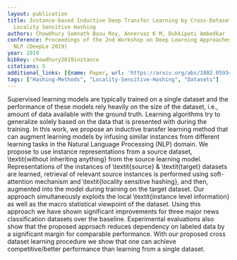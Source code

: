 ```yaml
---
layout: publication
title: Instance-based Inductive Deep Transfer Learning by Cross-Dataset Querying with
  Locality Sensitive Hashing
authors: Chowdhury Somnath Basu Roy, Annervaz K M, Dukkipati Ambedkar
conference: Proceedings of the 2nd Workshop on Deep Learning Approaches for Low-Resource
  NLP (DeepLo 2019)
year: 2019
bibkey: chowdhury2019instance
citations: 5
additional_links: [{name: Paper, url: 'https://arxiv.org/abs/1802.05934'}]
tags: ["Hashing-Methods", "Locality-Sensitive-Hashing", "Datasets"]
---
```

Supervised learning models are typically trained on a single dataset and the
performance of these models rely heavily on the size of the dataset, i.e.,
amount of data available with the ground truth. Learning algorithms try to
generalize solely based on the data that is presented with during the training.
In this work, we propose an inductive transfer learning method that can augment
learning models by infusing similar instances from different learning tasks in
the Natural Language Processing (NLP) domain. We propose to use instance
representations from a source dataset, \textit\{without inheriting anything\}
from the source learning model. Representations of the instances of
\textit\{source\} \& \textit\{target\} datasets are learned, retrieval of relevant
source instances is performed using soft-attention mechanism and
\textit\{locality sensitive hashing\}, and then, augmented into the model during
training on the target dataset. Our approach simultaneously exploits the local
\textit\{instance level information\} as well as the macro statistical viewpoint
of the dataset. Using this approach we have shown significant improvements for
three major news classification datasets over the baseline. Experimental
evaluations also show that the proposed approach reduces dependency on labeled
data by a significant margin for comparable performance. With our proposed
cross dataset learning procedure we show that one can achieve
competitive/better performance than learning from a single dataset.